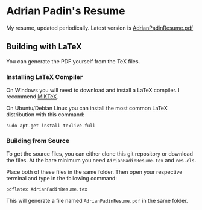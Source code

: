 # Adrian Padin's Resume
My resume, updated periodically. Latest version is [AdrianPadinResume.pdf](AdrianPadinResume.pdf)

## Building with LaTeX
You can generate the PDF yourself from the TeX files.

### Installing LaTeX Compiler

On Windows you will need to download and install a LaTeX compiler. I recommend [MiKTeX](https://miktex.org/download).

On Ubuntu/Debian Linux you can install the most common LaTeX distribution with this command:

```
sudo apt-get install texlive-full
```

### Building from Source

To get the source files, you can either clone this git repository or download
the files. At the bare minimum you need `AdrianPadinResume.tex` and `res.cls`.

Place both of these files in the same folder. Then open your respective
terminal and type in the following command:

```
pdflatex AdrianPadinResume.tex
```

This will generate a file named `AdrianPadinResume.pdf` in the same folder.

